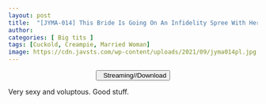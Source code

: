 ```yaml
---
layout: post
title:  "[JYMA-014] This Bride Is Going On An Infidelity Spree With Her Husband’s Boss And Co-Workers A Beautiful Maso Bitch Married Woman With Big Tits And A Meaty Body Ready For Cuckold Fucking She Got Her Huge Tits Tweaked Until She Came Like The Maso Housewife She Is Mary Tachibana"
author: 
categories: [ Big tits ]
tags: [Cuckold, Creampie, Married Woman]
image: https://cdn.javsts.com/wp-content/uploads/2021/09/jyma014pl.jpg
---
```


<center>
<a href="/svr/jyma-014">
<button class="btn btn-outline-dark py-2 px-5 d-block w-100 show-comments"><i class="fa fa-external-link"></i> &nbsp; Streaming//Download</button>
</a>
</center>

Very sexy and voluptous. Good stuff.
